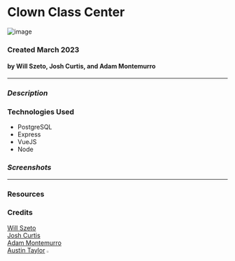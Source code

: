 # Clown Class Center
![image](https://user-images.githubusercontent.com/122232068/225915808-486f6cdb-43ad-40fc-b3df-85ec6debfc36.png)

### Created March 2023
#### by Will Szeto, Josh Curtis, and Adam Montemurro
***

### ***Description***



### Technologies Used
* PostgreSQL
* Express
* VueJS
* Node

### ***Screenshots***


***


### Resources 


### Credits
[Will Szeto]()<br>
[Josh Curtis]()<br>
[Adam Montemurro](https://github.com/AdamMontemurro)<br>
[Austin Taylor](https://github.com/austin-rt) <img src="https://i.imgur.com/mkwGGRb.png" width="2%" height="2%">
